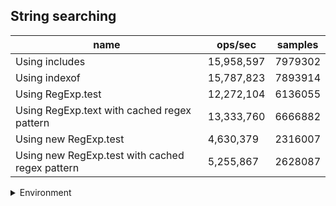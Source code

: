 ## String searching

|name|ops/sec|samples|
|-|-|-|
|Using includes|15,958,597|7979302|
|Using indexof|15,787,823|7893914|
|Using RegExp.test|12,272,104|6136055|
|Using RegExp.text with cached regex pattern|13,333,760|6666882|
|Using new RegExp.test|4,630,379|2316007|
|Using new RegExp.test with cached regex pattern|5,255,867|2628087|


<details>
<summary>Environment</summary>

* __Machine:__ linux x64 | 4 vCPUs | 7.6GB Mem
* __Run:__ Fri Oct 17 2025 17:20:46 GMT+0000 (Coordinated Universal Time)
* __Node:__ `v24.0.0`
</details>

<!--
{"environment":{"platform":"linux","arch":"x64","cpus":4,"totalMemory":7.59783935546875},"benchmarks":[{"name":"Using includes","samples":7979302,"opsSec":15958597.68039532},{"name":"Using indexof","samples":7893914,"opsSec":15787823.137350475},{"name":"Using RegExp.test","samples":6136055,"opsSec":12272104.011213243},{"name":"Using RegExp.text with cached regex pattern","samples":6666882,"opsSec":13333760.026539512},{"name":"Using new RegExp.test","samples":2316007,"opsSec":4630379.4112425195},{"name":"Using new RegExp.test with cached regex pattern","samples":2628087,"opsSec":5255867.425253085}]}-->
